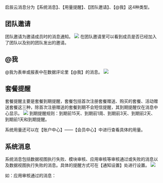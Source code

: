 启辰云消息分为【系统消息】、【用量提醒】、【团队邀请】、【@我】这4种类型。

## 团队邀请
团队邀请为邀请成员时的消息通知。
![](../img/4-3-1i1.png)
在团队邀请里可以看到成员是否已经加入了团队以及别的团队发出的邀请。

## @我
@我为表单或报表中在数据评论里【@我】的消息。
![](../img/4-3-1i2.png)

## 套餐提醒
套餐提醒主要是套餐到期提醒，套餐包括首次注册套餐赠送、购买的套餐、活动赠送套餐这三种，除首次注册赠送的套餐到期不会短信提醒，其到期提醒仅在消息中心显示。
![](../img/4-3-1i3.png)
到期提醒规则：到期前15天、到期前1周、到期前3天、到期前2天、到期前1天和到期提醒。


系统用量还可以在【账户中心】——【会员中心】中进行查看具体的用量。




## 系统消息
系统消息包括数据视图执行失败、模块审核、应用审核等审核通过或失败的消息以及数据视图执行失败的消息。具体的提醒方式可在【通知设置】处进行设置。
![](../img/4-3-1i4.png)

如：应用审核通过的消息：
<!-- ![](../img/4-3-1i5.png) -->


